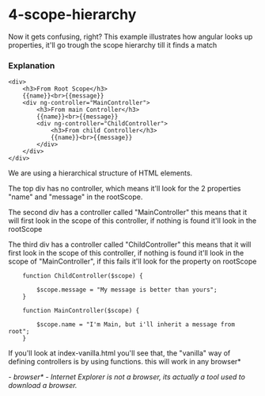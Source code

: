 # 4-scope-hierarchy

Now it gets confusing, right?
This example illustrates how angular looks up properties, it'll go trough the scope hierarchy till it finds a match

### Explanation

```
<div>
    <h3>From Root Scope</h3>
    {{name}}<br>{{message}}
    <div ng-controller="MainController">
        <h3>From main Controller</h3>
        {{name}}<br>{{message}}
        <div ng-controller="ChildController">
            <h3>From child Controller</h3>
            {{name}}<br>{{message}}
        </div>
    </div>
</div>
```

We are using a hierarchical structure of HTML elements.

The top div has no controller, which means it'll look for the 2 properties "name" and "message"
in the rootScope.

The second div has a controller called "MainController" this means that it will first look in the scope of this
controller, if nothing is found it'll look in the rootScope

The third div has a controller called "ChildController" this means that it will first look in the scope of this
controller, if nothing is found it'll look in the scope of "MainController", if this fails it'll look for the property 
on rootScope 


``` 
    function ChildController($scope) {

        $scope.message = "My message is better than yours";
    }

    function MainController($scope) {

        $scope.name = "I'm Main, but i'll inherit a message from root";
    }
```


If you'll look at index-vanilla.html you'll see that, the "vanilla" way of defining controllers is by using functions.
this will work in any browser* 



_- browser*  - Internet Explorer is not a browser, its actually a tool used to download a browser._